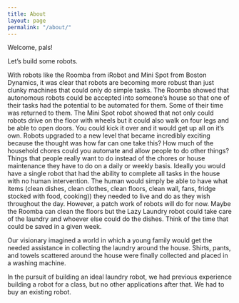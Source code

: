 ```yaml
---
title: About
layout: page
permalink: "/about/"
---
```


Welcome, pals! 

Let’s build some robots.

With robots like the Roomba from iRobot and Mini Spot from Boston Dynamics, it was clear that robots are becoming more robust than just clunky machines that could only do simple tasks. The Roomba showed that autonomous robots could be accepted into someone’s house so that one of their tasks had the potential to be automated for them.  Some of their time was returned to them. The Mini Spot robot showed that not only could  robots drive on the floor with wheels but it could also walk on four legs and be able to open doors. You could kick it over and it would get up all on it’s own. Robots upgraded to a new level that became incredibly exciting because the thought was how far can one take this? How much of the household chores could you automate and allow people to do other things? Things that people really want to do instead of the chores or house maintenance they have  to do on a daily or weekly basis. Ideally you would have a single robot that had the ability to complete all tasks in the house with no human intervention. The human would simply be able to have what items (clean dishes, clean clothes, clean floors, clean wall, fans, fridge stocked with food, cooking)) they needed to live and do as they wish throughout the day. However, a patch work of robots will do for now. Maybe the Roomba can clean the floors but the Lazy Laundry robot could take care of the laundry and whoever else could do the dishes. Think of the time that could be saved in a given week. 

Our visionary imagined a world in which a young family would get the needed assistance in collecting the laundry around the house. Shirts, pants, and towels scattered around the house were finally collected and placed in a washing machine. 

In the pursuit of building an ideal laundry robot, we had previous experience building a robot for a class, but no other applications after that. We had to buy an existing robot.
